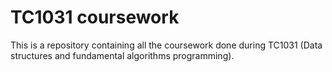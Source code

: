 # TC1031 coursework
This is a repository containing all the coursework done during TC1031 (Data
structures and fundamental algorithms programming).
